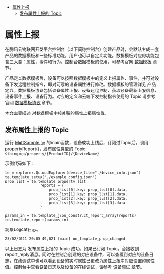 * [属性上报](#属性上报)
  * [发布属性上报的 Topic ](#发布属性上报的-Topic)

# 属性上报

在腾讯云物联网开发平台控制台（以下简称控制台）创建产品时，会默认生成一套产品的数据模板和一些标准功能，用户也可以自定义功能。数据模板对应的功能包含三大类：属性，事件和行为。控制台数据模板的使用，可参考官网 [数据模板](https://cloud.tencent.com/document/product/1081/44921) 章节。

产品定义数据模板后，设备可以按照数据模板中的定义上报属性、事件，并可对设备下发远程控制指令，即对可写的设备属性进行修改。数据模板的管理详见 产品定义。数据模板协议包括设备属性上报、设备远程控制、获取设备最新上报信息、设备事件上报、设备行为。对应的定义和云端下发控制指令使用的 Topic 请参考官网 [数据模板协议](https://cloud.tencent.com/document/product/1081/34916) 章节。

本文主要描述 对数据模板中相关联的属性上报属性值。

## 发布属性上报的 Topic 

运行 [MqttSample.py](../sample/MqttSample.py) 的main函数，设备成功上线后，订阅过Topic后，调用propertyReport()，发布属性类型的 Topic:
`$thing/up/property/{ProductID}/{DeviceName}`

示例代码如下：

```
te = explorer.QcloudExplorer(device_file="./device_info.json")
te.template_setup("./example_config.json")
prop_list = te.template_property_list
                reports = {
                    prop_list[0].key: prop_list[0].data,
                    prop_list[1].key: prop_list[1].data,
                    prop_list[2].key: prop_list[2].data,
                    prop_list[3].key: prop_list[3].data
                }

params_in = te.template_json_construct_report_array(reports)
te.template_report(params_in)
```

观察Logcat日志。

```
23/02/2021 20:05:49,021 [main] on_template_prop_changed

```
以上日志为 发布属性上报的 Topic 成功，如果已订阅 Topic，会接收到report_reply消息。同时在控制台创建的对应设备中，可以查看到对应的设备日志，在线调试中也可以看到设备的实时属性已更改为属性上报中对应设置的属性值。控制台中查看设备日志以及设备的在线调试，请参考 [设备调试](https://cloud.tencent.com/document/product/1081/34741) 章节。

